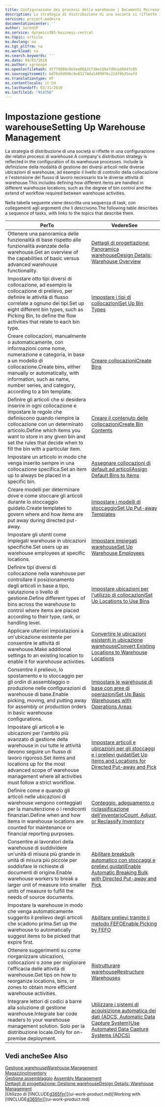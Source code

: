 ```yaml
---
title: Configurazione dei processi della warehouse | Documenti Microsoft
description: La strategia di distribuzione di una società si riflette in una configurazione dei relativi processi di warehouse. Include la definizione della modalità di gestione dei diversi articoli nelle diverse ubicazioni di warehouse, ad esempio il livello di controllo della collocazione e l'estensione del flusso di lavoro necessario tra le diverse attività di warehouse.
services: project-madeira
documentationcenter: ''
author: SorenGP
ms.service: dynamics365-business-central
ms.topic: article
ms.devlang: na
ms.tgt_pltfrm: na
ms.workload: na
ms.search.keywords: ''
ms.date: 04/01/2019
ms.author: sgroespe
ms.openlocfilehash: df77998dc9e5ee06531f3be158a7d9ca2604fc05
ms.sourcegitcommit: bd78a5d990c9e83174da1409076c22df8b35eafd
ms.translationtype: HT
ms.contentlocale: it-CH
ms.lasthandoff: 03/31/2019
ms.locfileid: "914756"
---
```

# <a name="setting-up-warehouse-management"></a><span data-ttu-id="ef734-104">Impostazione gestione warehouse</span><span class="sxs-lookup"><span data-stu-id="ef734-104">Setting Up Warehouse Management</span></span>
<span data-ttu-id="ef734-105">La strategia di distribuzione di una società si riflette in una configurazione dei relativi processi di warehouse.</span><span class="sxs-lookup"><span data-stu-id="ef734-105">A company's distribution strategy is reflected in the configuration of its warehouse processes.</span></span> <span data-ttu-id="ef734-106">Include la definizione della modalità di gestione dei diversi articoli nelle diverse ubicazioni di warehouse, ad esempio il livello di controllo della collocazione e l'estensione del flusso di lavoro necessario tra le diverse attività di warehouse.</span><span class="sxs-lookup"><span data-stu-id="ef734-106">This includes defining how different items are handled in different warehouse locations, such as the degree of bin control and the extend of workflow required between warehouse activities.</span></span>  

 <span data-ttu-id="ef734-107">Nella tabella seguente viene descritta una sequenza di task, con collegamenti agli argomenti che li descrivono.</span><span class="sxs-lookup"><span data-stu-id="ef734-107">The following table describes a sequence of tasks, with links to the topics that describe them.</span></span>   

|<span data-ttu-id="ef734-108">**Per**</span><span class="sxs-lookup"><span data-stu-id="ef734-108">**To**</span></span>|<span data-ttu-id="ef734-109">**Vedere**</span><span class="sxs-lookup"><span data-stu-id="ef734-109">**See**</span></span>|  
|------------|-------------|  
|<span data-ttu-id="ef734-110">Ottenere una panoramica delle funzionalità di base rispetto alle funzionalità avanzate della warehouse.</span><span class="sxs-lookup"><span data-stu-id="ef734-110">Get an overview of the capabilities of basic versus advanced warehouse functionality.</span></span>|[<span data-ttu-id="ef734-111">Dettagli di progettazione: Panoramica warehouse</span><span class="sxs-lookup"><span data-stu-id="ef734-111">Design Details: Warehouse Overview</span></span>](design-details-warehouse-overview.md)|  
|<span data-ttu-id="ef734-112">Impostare otto tipi diversi di collocazione, ad esempio la collocazione di prelievo, per definire le attività di flusso correlate a ognuno dei tipi.</span><span class="sxs-lookup"><span data-stu-id="ef734-112">Set up eight different bin types, such as Picking Bin, to define the flow activities that relate to each bin type.</span></span>|[<span data-ttu-id="ef734-113">Impostare i tipi di collocazioni</span><span class="sxs-lookup"><span data-stu-id="ef734-113">Set Up Bin Types</span></span>](warehouse-how-to-set-up-bin-types.md)|  
|<span data-ttu-id="ef734-114">Creare collocazioni, manualmente o automaticamente, con informazioni come nome, numerazione e categoria, in base a un modello di collocazione.</span><span class="sxs-lookup"><span data-stu-id="ef734-114">Create bins, either manually or automatically, with information, such as name, number series, and category, according to a bin template.</span></span>|[<span data-ttu-id="ef734-115">Creare collocazioni</span><span class="sxs-lookup"><span data-stu-id="ef734-115">Create Bins</span></span>](warehouse-how-to-create-individual-bins.md)|  
|<span data-ttu-id="ef734-116">Definire gli articoli che si desidera inserire in ogni collocazione e impostare le regole che definiscono quando riempire la collocazione con un determinato articolo.</span><span class="sxs-lookup"><span data-stu-id="ef734-116">Define which items you want to store in any given bin and set the rules that decide when to fill the bin with a particular item.</span></span>|[<span data-ttu-id="ef734-117">Creare il contenuto delle collocazioni</span><span class="sxs-lookup"><span data-stu-id="ef734-117">Create Bin Contents</span></span>](warehouse-how-to-set-up-bin-contents.md)|  
|<span data-ttu-id="ef734-118">Impostare un articolo in modo che venga inserito sempre in una collocazione specifica.</span><span class="sxs-lookup"><span data-stu-id="ef734-118">Set an item up to always be placed in a specific bin.</span></span>|[<span data-ttu-id="ef734-119">Assegnare collocazioni di default ad articoli</span><span class="sxs-lookup"><span data-stu-id="ef734-119">Assign Default Bins to Items</span></span>](warehouse-how-to-assign-default-bins-to-items.md)|
|<span data-ttu-id="ef734-120">Creare modelli per determinare dove e come stoccare gli articoli durante lo stoccaggio guidato.</span><span class="sxs-lookup"><span data-stu-id="ef734-120">Create templates to govern where and how items are put away during directed put-away.</span></span>|[<span data-ttu-id="ef734-121">Impostare i modelli di stoccaggio</span><span class="sxs-lookup"><span data-stu-id="ef734-121">Set Up Put-away Templates</span></span>](warehouse-how-to-set-up-put-away-templates.md)|
|<span data-ttu-id="ef734-122">Impostare gli utenti come impiegati warehouse in ubicazioni specifiche.</span><span class="sxs-lookup"><span data-stu-id="ef734-122">Set users up as warehouse employees at specific locations.</span></span>|[<span data-ttu-id="ef734-123">Impostare impiegati warehouse</span><span class="sxs-lookup"><span data-stu-id="ef734-123">Set Up Warehouse Employees</span></span>](warehouse-how-to-set-up-warehouse-employees.md)|
|<span data-ttu-id="ef734-124">Definire tipi diversi di collocazione nella warehouse per controllare il posizionamento degli articoli in base a tipo, valutazione o livello di gestione.</span><span class="sxs-lookup"><span data-stu-id="ef734-124">Define different types of bins across the warehouse to control where items are placed according to their type, rank, or handling level.</span></span>|[<span data-ttu-id="ef734-125">Impostare ubicazioni per l'utilizzo di collocazioni</span><span class="sxs-lookup"><span data-stu-id="ef734-125">Set Up Locations to Use Bins</span></span>](warehouse-how-to-set-up-locations-to-use-bins.md)|
|<span data-ttu-id="ef734-126">Applicare ulteriori impostazioni a un'ubicazione esistente per consentire le attività di warehouse.</span><span class="sxs-lookup"><span data-stu-id="ef734-126">Make additional settings to an existing location to enable it for warehouse activities.</span></span>|[<span data-ttu-id="ef734-127">Convertire le ubicazioni esistenti in ubicazione warehouse</span><span class="sxs-lookup"><span data-stu-id="ef734-127">Convert Existing Locations to Warehouse Locations</span></span>](warehouse-how-to-convert-existing-locations-to-warehouse-locations.md)|
|<span data-ttu-id="ef734-128">Consentire il prelievo, lo spostamento e lo stoccaggio per gli ordin di assemblaggio o produzione nelle configurazioni di warehouse di base.</span><span class="sxs-lookup"><span data-stu-id="ef734-128">Enable picking, moving, and putting away for assembly or production orders in basic warehouse configurations.</span></span>|[<span data-ttu-id="ef734-129">Impostare le warehouse di base con aree di operazioni</span><span class="sxs-lookup"><span data-stu-id="ef734-129">Set Up Basic Warehouses with Operations Areas</span></span>](warehouse-how-to-set-up-basic-warehouses-with-operations-areas.md)|  
|<span data-ttu-id="ef734-130">Impostare gli articoli e le ubicazioni per l'ambito più avanzato di gestione della warehouse in cui tutte le attività devono seguire un flusso di lavoro rigoroso.</span><span class="sxs-lookup"><span data-stu-id="ef734-130">Set items and locations up for the most advanced scope of warehouse management where all activities must follow a strict workflow.</span></span>|[<span data-ttu-id="ef734-131">Impostare articoli e ubicazioni per gli stoccaggi e i prelievi guidati</span><span class="sxs-lookup"><span data-stu-id="ef734-131">Set Up Items and Locations for Directed Put-away and Pick</span></span>](warehouse-how-to-set-up-items-for-directed-put-away-and-pick.md)|  
|<span data-ttu-id="ef734-132">Definire come e quando gli articoli nelle ubicazioni di warehouse vengono conteggiati per la manutenzione o i rendiconti finanziari.</span><span class="sxs-lookup"><span data-stu-id="ef734-132">Define when and how items in warehouse locations are counted for maintenance or financial reporting purposes.</span></span>|[<span data-ttu-id="ef734-133">Conteggio, adeguamento o riclassificazione dell'inventario</span><span class="sxs-lookup"><span data-stu-id="ef734-133">Count, Adjust, or Reclassify Inventory</span></span>](inventory-how-count-adjust-reclassify.md)|
|<span data-ttu-id="ef734-134">Consentire ai lavoratori della warehouse di suddividere un'unità di misura più grande in unità di misura più piccole per soddisfare le richieste di documenti di origine.</span><span class="sxs-lookup"><span data-stu-id="ef734-134">Enable warehouse workers to break a larger unit of measure into smaller units of measure to fulfill the needs of source documents.</span></span>|[<span data-ttu-id="ef734-135">Abilitare breakbulk automatico con stoccaggi e prelievi guidati</span><span class="sxs-lookup"><span data-stu-id="ef734-135">Enable Automatic Breaking Bulk with Directed Put-away and Pick</span></span>](warehouse-enable-automatic-breaking-bulk-with-directed-put-away-and-pick.md)|  
|<span data-ttu-id="ef734-136">Impostare la warehouse in modo che venga automaticamente suggerito il prelievo degli articoli che scadono prima.</span><span class="sxs-lookup"><span data-stu-id="ef734-136">Set up the warehouse to automatically suggest items to be picked that expire first.</span></span>|[<span data-ttu-id="ef734-137">Abilitare prelievi tramite il metodo FEFO</span><span class="sxs-lookup"><span data-stu-id="ef734-137">Enable Picking by FEFO</span></span>](warehouse-picking-by-fefo.md)|
|<span data-ttu-id="ef734-138">Ottenere suggerimenti su come riorganizzare ubicazioni, collocazioni o zone per migliorare l'efficacia delle attività di warehouse.</span><span class="sxs-lookup"><span data-stu-id="ef734-138">Get tips on how to reorganize locations, bins, or zones to obtain more efficient warehouse activities.</span></span>|[<span data-ttu-id="ef734-139">Ristrutturare warehouse</span><span class="sxs-lookup"><span data-stu-id="ef734-139">Restructure Warehouses</span></span>](warehouse-how-to-restructure-warehouses.md)|
|<span data-ttu-id="ef734-140">Integrare lettori di codici a barre alla soluzione di gestione warehouse.</span><span class="sxs-lookup"><span data-stu-id="ef734-140">Integrate bar code readers to your warehouse management solution.</span></span> <span data-ttu-id="ef734-141">Solo per la distribuzione locale.</span><span class="sxs-lookup"><span data-stu-id="ef734-141">Only for on-premise deployment.</span></span>|[<span data-ttu-id="ef734-142">Utilizzare i sistemi di acquisizione automatica dei dati (ADCS, Automatic Data Capture System)</span><span class="sxs-lookup"><span data-stu-id="ef734-142">Use Automated Data Capture Systems (ADCS)</span></span>](warehouse-use-automated-data-capture-systems-adcs.md)|

## <a name="see-also"></a><span data-ttu-id="ef734-143">Vedi anche</span><span class="sxs-lookup"><span data-stu-id="ef734-143">See Also</span></span>  
[<span data-ttu-id="ef734-144">Gestione warehouse</span><span class="sxs-lookup"><span data-stu-id="ef734-144">Warehouse Management</span></span>](warehouse-manage-warehouse.md)  
[<span data-ttu-id="ef734-145">Magazzino</span><span class="sxs-lookup"><span data-stu-id="ef734-145">Inventory</span></span>](inventory-manage-inventory.md)  
<span data-ttu-id="ef734-146">[Gestione assemblaggio](assembly-assemble-items.md)  </span><span class="sxs-lookup"><span data-stu-id="ef734-146">[Assembly Management](assembly-assemble-items.md)  </span></span>  
[<span data-ttu-id="ef734-147">Dettagli di progettazione: Gestione warehouse</span><span class="sxs-lookup"><span data-stu-id="ef734-147">Design Details: Warehouse Management</span></span>](design-details-warehouse-management.md)  
<span data-ttu-id="ef734-148">[Utilizzo di [!INCLUDE[d365fin](includes/d365fin_md.md)]](ui-work-product.md)</span><span class="sxs-lookup"><span data-stu-id="ef734-148">[Working with [!INCLUDE[d365fin](includes/d365fin_md.md)]](ui-work-product.md)</span></span>

